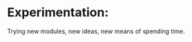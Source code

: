 Experimentation:
=======================

Trying new modules, new ideas, new means of spending time.
